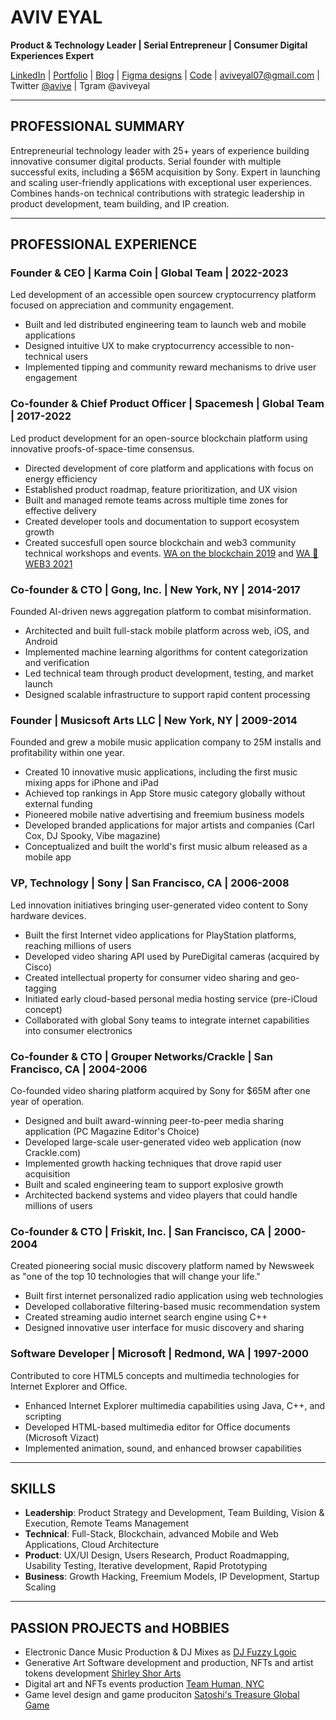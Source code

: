 # AVIV EYAL
**Product & Technology Leader | Serial Entrepreneur | Consumer Digital Experiences Expert**

[LinkedIn](https://www.linkedin.com/in/avive) | [Portfolio](https://www.behance.net/aviveyal07926b) | [Blog](https://medium.com/@avive) | [Figma designs](https://www.figma.com/@avive) | [Code](https://github.com/avive) | aviveyal07@gmail.com | Twitter [@avive](https://x.com/avive) | Tgram @aviveyal

---
## PROFESSIONAL SUMMARY
Entrepreneurial technology leader with 25+ years of experience building innovative consumer digital products. Serial founder with multiple successful exits, including a $65M acquisition by Sony. Expert in launching and scaling user-friendly applications with exceptional user experiences. Combines hands-on technical contributions with strategic leadership in product development, team building, and IP creation.

---

## PROFESSIONAL EXPERIENCE

### **Founder & CEO | Karma Coin** | Global Team | 2022-2023
Led development of an accessible open sourcew cryptocurrency platform focused on appreciation and community engagement.
- Built and led distributed engineering team to launch web and mobile applications
- Designed intuitive UX to make cryptocurrency accessible to non-technical users
- Implemented tipping and community reward mechanisms to drive user engagement

### **Co-founder & Chief Product Officer | Spacemesh** | Global Team | 2017-2022
Led product development for an open-source blockchain platform using innovative proofs-of-space-time consensus.
- Directed development of core platform and applications with focus on energy efficiency
- Established product roadmap, feature prioritization, and UX vision
- Built and managed remote teams across multiple time zones for effective delivery
- Created developer tools and documentation to support ecosystem growth
- Created succesfull open source blockchain and web3 community technical workshops and events. [WA on the blockchain 2019](https://avive.github.io/wasm_on_the_blockchain/) and [WA 💜 WEB3 2021](https://avive.github.io/wasm_on_the_blockchain_2021)

### **Co-founder & CTO | Gong, Inc.** | New York, NY | 2014-2017
Founded AI-driven news aggregation platform to combat misinformation.
- Architected and built full-stack mobile platform across web, iOS, and Android
- Implemented machine learning algorithms for content categorization and verification
- Led technical team through product development, testing, and market launch
- Designed scalable infrastructure to support rapid content processing

### **Founder | Musicsoft Arts LLC** | New York, NY | 2009-2014
Founded and grew a mobile music application company to 25M installs and profitability within one year.
- Created 10 innovative music applications, including the first music mixing apps for iPhone and iPad
- Achieved top rankings in App Store music category globally without external funding
- Pioneered mobile native advertising and freemium business models
- Developed branded applications for major artists and companies (Carl Cox, DJ Spooky, Vibe magazine)
- Conceptualized and built the world's first music album released as a mobile app

### **VP, Technology | Sony** | San Francisco, CA | 2006-2008
Led innovation initiatives bringing user-generated video content to Sony hardware devices.
- Built the first Internet video applications for PlayStation platforms, reaching millions of users
- Developed video sharing API used by PureDigital cameras (acquired by Cisco)
- Created intellectual property for consumer video sharing and geo-tagging
- Initiated early cloud-based personal media hosting service (pre-iCloud concept)
- Collaborated with global Sony teams to integrate internet capabilities into consumer electronics

### **Co-founder & CTO | Grouper Networks/Crackle** | San Francisco, CA | 2004-2006
Co-founded video sharing platform acquired by Sony for $65M after one year of operation.
- Designed and built award-winning peer-to-peer media sharing application (PC Magazine Editor's Choice)
- Developed large-scale user-generated video web application (now Crackle.com)
- Implemented growth hacking techniques that drove rapid user acquisition
- Built and scaled engineering team to support explosive growth
- Architected backend systems and video players that could handle millions of users

### **Co-founder & CTO | Friskit, Inc.** | San Francisco, CA | 2000-2004
Created pioneering social music discovery platform named by Newsweek as "one of the top 10 technologies that will change your life."
- Built first internet personalized radio application using web technologies
- Developed collaborative filtering-based music recommendation system
- Created streaming audio internet search engine using C++
- Designed innovative user interface for music discovery and sharing

### **Software Developer | Microsoft** | Redmond, WA | 1997-2000
Contributed to core HTML5 concepts and multimedia technologies for Internet Explorer and Office.
- Enhanced Internet Explorer multimedia capabilities using Java, C++, and scripting
- Developed HTML-based multimedia editor for Office documents (Microsoft Vizact)
- Implemented animation, sound, and enhanced browser capabilities

---

## SKILLS
- **Leadership**: Product Strategy and Development, Team Building, Vision & Execution, Remote Teams  Management
- **Technical**: Full-Stack, Blockchain, advanced Mobile and Web Applications, Cloud Architecture
- **Product**: UX/UI Design, Users Research, Product Roadmapping, Usability Testing, Iterative development, Rapid Prototyping
- **Business**: Growth Hacking, Freemium Models, IP Development, Startup Scaling

---

## PASSION PROJECTS and HOBBIES
- Electronic Dance Music Production & DJ Mixes as [DJ Fuzzy Lgoic](https://www.mixcloud.com/dj_fuzzy_logic/)
- Generative Art Software development and production, NFTs and artist tokens development [Shirley Shor Arts](https://www.shirleyshorart.com/)
- Digital art and NFTs events production [Team Human, NYC](https://www.tommyandyou.com/teamhuman/)
- Game level design and game produciton [Satoshi's Treasure Global Game](https://www.coindesk.com/tech/2019/04/15/satoshis-treasure-is-a-global-puzzle-with-a-1-million-bitcoin-prize)
